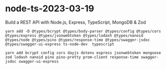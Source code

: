 # node-ts-2023-03-19
Build a REST API with Node.js, Express, TypeScript, MongoDB &amp; Zod


```
yarn add -D @types/bcrypt @types/body-parser @types/config @types/cors @types/express @types/jsonwebtoken @types/lodash @types/nanoid @types/node @types/pino @types/response-time @types/swagger-jsdoc @types/swagger-ui-express ts-node-dev  typescript
```

```
yarn add bcrypt config cors dayjs dotenv express jsonwebtoken mongoose zod lodash nanoid pino pino-pretty prom-client response-time swagger-jsdoc swagger-ui-express 
```